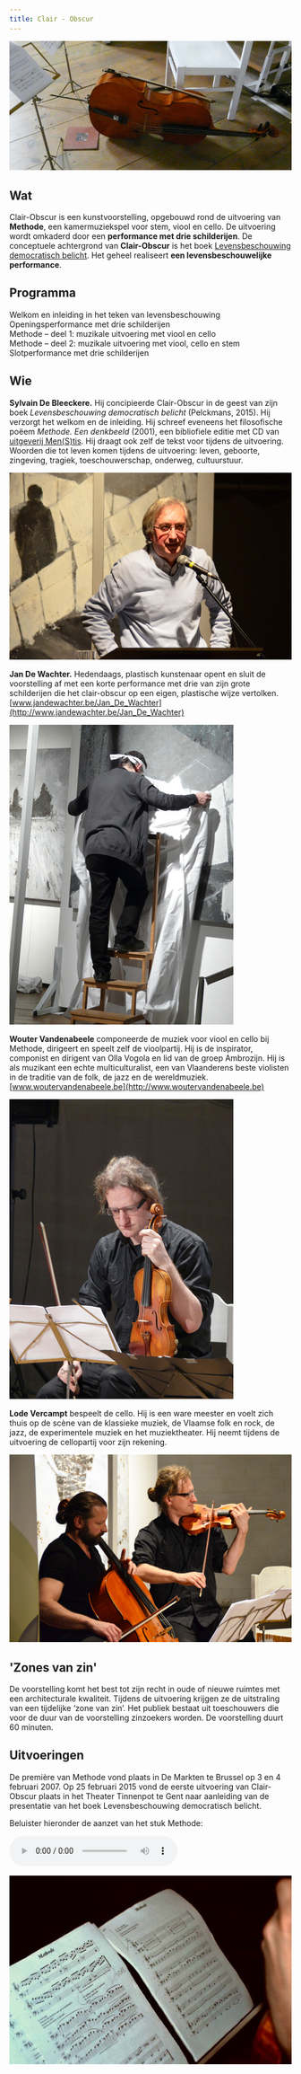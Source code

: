 ```yaml
---
title: Clair - Obscur
---
```

![Cello](./Cello.JPG)

## Wat

Clair-Obscur is een kunstvoorstelling, opgebouwd rond de uitvoering van **Methode**, een kamermuziekspel voor stem, viool en cello. De uitvoering wordt omkaderd door een **performance met drie schilderijen**. De conceptuele achtergrond van **Clair-Obscur** is het boek [Levensbeschouwing democratisch belicht](http://www.menstis.be/uitgeverij/Levensbeschouwing/). Het geheel realiseert **een levensbeschouwelijke performance**.

## Programma

Welkom en inleiding in het teken van levensbeschouwing  
Openingsperformance met drie schilderijen  
Methode – deel 1: muzikale uitvoering met viool en cello  
Methode – deel 2: muzikale uitvoering met viool, cello en stem  
Slotperformance met drie schilderijen

## Wie

**Sylvain De Bleeckere.** Hij concipieerde Clair-Obscur in de geest van zijn boek  _Levensbeschouwing democratisch belicht_ (Pelckmans, 2015). Hij verzorgt het welkom en de inleiding. Hij schreef eveneens het filosofische poëem _Methode. Een denkbeeld_ (2001), een bibliofiele editie met CD van [uitgeverij Men(S)tis](/uitgeverij/). Hij draagt ook zelf de tekst voor tijdens de uitvoering. Woorden die tot leven komen tijdens de uitvoering: leven, geboorte, zingeving, tragiek, toeschouwerschap, onderweg, cultuurstuur.

![Sylvain De Bleeckere](./Sylvain.JPG)


**Jan De Wachter.** Hedendaags, plastisch kunstenaar opent en sluit de voorstelling af met een korte performance met drie van zijn grote schilderijen die het clair-obscur op een eigen, plastische wijze vertolken. [www.jandewachter.be/Jan_De_Wachter](http://www.jandewachter.be/Jan_De_Wachter)

![Jan De Wachter](./Jan.JPG)


**Wouter Vandenabeele** componeerde de muziek voor viool en cello bij Methode, dirigeert en speelt zelf de vioolpartij. Hij is de inspirator, componist en dirigent van Olla Vogola en lid van de groep Ambrozijn. Hij is als muzikant een echte multiculturalist, een van Vlaanderens beste violisten in de traditie van de folk, de jazz en de wereldmuziek. [www.woutervandenabeele.be](http://www.woutervandenabeele.be)

![Wouter Vandenabeele](./Wouter.JPG)

**Lode Vercampt** bespeelt de cello. Hij is een ware meester en voelt zich thuis op de scène van de klassieke muziek, de Vlaamse folk en rock, de jazz, de experimentele muziek en het muziektheater. Hij neemt tijdens de uitvoering de cellopartij voor zijn rekening.

![Lode Vercampt](./Muzikanten.JPG)

## 'Zones van zin'

De voorstelling komt het best tot zijn recht in oude of nieuwe ruimtes met een architecturale kwaliteit. Tijdens de uitvoering krijgen ze de uitstraling van een tijdelijke ‘zone van zin’. Het publiek bestaat uit toeschouwers die voor de duur van de voorstelling zinzoekers worden. De voorstelling duurt 60 minuten.

## Uitvoeringen

De première van Methode vond plaats in De Markten te Brussel op 3 en 4 februari 2007\. Op 25 februari 2015 vond de eerste uitvoering van Clair-Obscur plaats in het Theater Tinnenpot te Gent naar aanleiding van de presentatie van het boek Levensbeschouwing democratisch belicht. 

Beluister hieronder de aanzet van het stuk Methode:

<audio controls>
 <source src="./Prelude.mp3"
         type='audio/mp3'>
</audio>


![](./Partituur.JPG)
